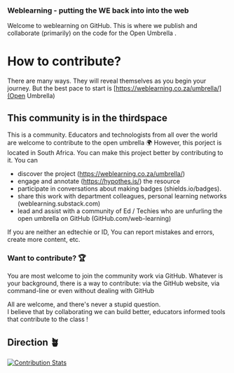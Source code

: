 ### Weblearning - putting the WE back into into the web

Welcome to weblearning on GitHub. This is where we publish and collaborate (primarily) on the code for the Open Umbrella .

# How to contribute?
There are many ways. They will reveal themselves as you begin your journey. But the best pace to start is [https://weblearning.co.za/umbrella/](Open Umbrella) 

## This community is in the thirdspace
This is a community. Educators and technologists from all
over the world are welcome to contribute to the open umbrella :earth_africa:
However, this porject is located in South Africa. You can make this project better by contributing to it.
You can 
* discover the project (https://weblearning.co.za/umbrella/)
* engage and annotate (https://hypothes.is/) the resource
* participate in conversations about making badges (shields.io/badges). 
* share this work with department colleagues, personal learning networks (weblearning.substack.com)
* lead and assist with a community of Ed / Techies who are unfurling the open umbrella on GitHub (GitHub.com/web-learning)

If you are neither an edtechie or ID, You can report mistakes and errors, create more content, etc. 



### Want to contribute? :trophy:
You are most welcome to join the community work via GitHub. Whatever is your background, there is a
way to contribute: via the GitHub website, via command-line or even without
dealing with GitHub

All are welcome, and there's never a stupid question.   
I believe that by collaborating we can build better, educators informed tools that contribute to the class !

## Direction :potted_plant:


 
[![Contribution Stats](https://github-contribution-stats.vercel.app/api/?username=Web-learning)](https://github.com/Web-learning/github-contribution-stats/)

